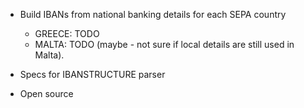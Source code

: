 - Build IBANs from national banking details for each SEPA country
  - GREECE: TODO
  - MALTA: TODO (maybe - not sure if local details are still used in Malta).

- Specs for IBANSTRUCTURE parser

- Open source
